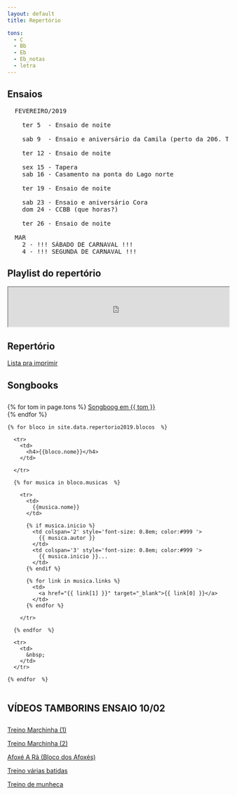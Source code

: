 ```yaml
---
layout: default
title: Repertório

tons:
  - C
  - Bb
  - Eb
  - Eb_notas
  - letra
---
```


<style type="text/css" media="screen">
  td {
    padding: 5px 10px;
  }

  h4 {
    font-size: 1.5em;
    font-weight: bold;
    margin-top:30px;
  }
</style>


## Ensaios

<pre>
  FEVEREIRO/2019

    ter 5  - Ensaio de noite

    sab 9  - Ensaio e aniversário da Camila (perto da 206. Teremos cortejo no final)
    
    ter 12 - Ensaio de noite

    sex 15 - Tapera
    sab 16 - Casamento na ponta do Lago norte
    
    ter 19 - Ensaio de noite

    sab 23 - Ensaio e aniversário Cora
    dom 24 - CCBB (que horas?)

    ter 26 - Ensaio de noite

  MAR
    2 - !!! SÁBADO DE CARNAVAL !!!
    4 - !!! SEGUNDA DE CARNAVAL !!!
</pre>

## Playlist do repertório
<iframe style="width: 100%; height: 90px;" scrolling="no" src="https://midia.borges.net.br:9093/share.php?id=2&amp;secret=vqf2019carnaval&amp;embed=true"></iframe>

## Repertório

  <a href='repertorio_lista'>Lista pra imprimir</a>


  <h4>Songbooks</h4>

  {% for tom in page.tons  %}
  <a href='partituras/songbooks/songbook{{ tom }}.pdf' target='_blank'>Songboog em {{ tom }}</a><br/>
  {% endfor %}

  <table>

    {% for bloco in site.data.repertorio2019.blocos  %}

      <tr>
        <td>
          <h4>{{bloco.nome}}</h4>
        </td>

      </tr>

      {% for musica in bloco.musicas  %}

        <tr>
          <td>
            {{musica.nome}}
          </td>

          {% if musica.inicio %}
            <td colspan='2' style='font-size: 0.8em; color:#999 '>
              {{ musica.autor }}
            </td>
            <td colspan='3' style='font-size: 0.8em; color:#999 '>
              {{ musica.inicio }}...
            </td>
          {% endif %}

          {% for link in musica.links %}
            <td>
              <a href="{{ link[1] }}" target="_blank">{{ link[0] }}</a>
            </td>
          {% endfor %}

        </tr>

      {% endfor  %}

      <tr>
        <td>
          &nbsp;
        </td>
      </tr>

    {% endfor  %}


  </table>

####  VÍDEOS TAMBORINS ENSAIO 10/02

[Treino Marchinha (1)](https://youtu.be/q1Ac5wB05eY)


[Treino Marchinha (2)](https://youtu.be/qX5AbzGiJSc)


[Afoxé A Rã (Bloco dos Afoxés)](https://youtu.be/FqPNEDHpnWc)


[Treino várias batidas](https://youtu.be/YC3c9CTcyLk)


[Treino de munheca](https://youtu.be/ncaB95APCnE)



